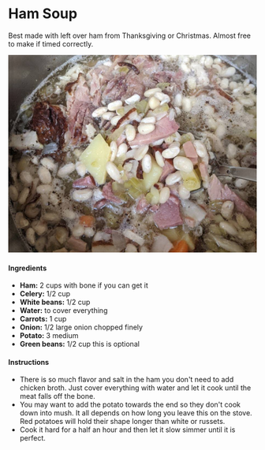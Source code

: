 # Ham Soup

Best made with left over ham from Thanksgiving or Christmas.   Almost free to make if timed correctly.  

![image-20211122170528347](images/image-20211122170528347.png)

#### Ingredients

- **Ham:**  2 cups with bone if you can get it
- **Celery:** 1/2 cup
- **White beans:** 1/2 cup
- **Water:**  to cover everything
- **Carrots:** 1 cup
- **Onion:** 1/2 large onion chopped finely
- **Potato:** 3  medium
- **Green beans:** 1/2 cup this is optional



#### Instructions

- There is so much flavor and salt in the ham you don't need to add chicken broth.  Just cover everything with water and let it cook until the meat falls off the bone.  
- You may want to add the potato towards the end so they don't cook down into mush.  It all depends on how long you leave this on the stove.   Red potatoes will hold their shape longer than white or russets.  
- Cook it hard for a half an hour and then let it slow simmer until it is perfect. 

